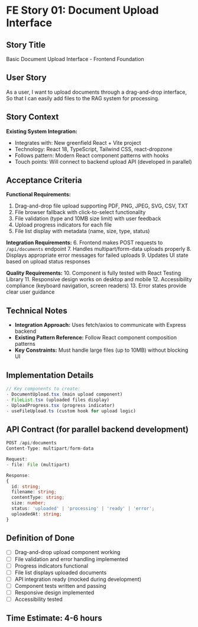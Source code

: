 # FE Story 01: Document Upload Interface

## Story Title
Basic Document Upload Interface - Frontend Foundation

## User Story
As a user,
I want to upload documents through a drag-and-drop interface,
So that I can easily add files to the RAG system for processing.

## Story Context
**Existing System Integration:**
- Integrates with: New greenfield React + Vite project
- Technology: React 18, TypeScript, Tailwind CSS, react-dropzone
- Follows pattern: Modern React component patterns with hooks
- Touch points: Will connect to backend upload API (developed in parallel)

## Acceptance Criteria

**Functional Requirements:**
1. Drag-and-drop file upload supporting PDF, PNG, JPEG, SVG, CSV, TXT
2. File browser fallback with click-to-select functionality
3. File validation (type and 10MB size limit) with user feedback
4. Upload progress indicators for each file
5. File list display with metadata (name, size, type, status)

**Integration Requirements:**
6. Frontend makes POST requests to `/api/documents` endpoint
7. Handles multipart/form-data uploads properly
8. Displays appropriate error messages for failed uploads
9. Updates UI state based on upload status responses

**Quality Requirements:**
10. Component is fully tested with React Testing Library
11. Responsive design works on desktop and mobile
12. Accessibility compliance (keyboard navigation, screen readers)
13. Error states provide clear user guidance

## Technical Notes
- **Integration Approach:** Uses fetch/axios to communicate with Express backend
- **Existing Pattern Reference:** Follow React component composition patterns
- **Key Constraints:** Must handle large files (up to 10MB) without blocking UI

## Implementation Details
```typescript
// Key components to create:
- DocumentUpload.tsx (main upload component)
- FileList.tsx (uploaded files display)
- UploadProgress.tsx (progress indicator)
- useFileUpload.ts (custom hook for upload logic)
```

## API Contract (for parallel backend development)
```typescript
POST /api/documents
Content-Type: multipart/form-data

Request:
- file: File (multipart)

Response:
{
  id: string;
  filename: string;
  contentType: string;
  size: number;
  status: 'uploaded' | 'processing' | 'ready' | 'error';
  uploadedAt: string;
}
```

## Definition of Done
- [ ] Drag-and-drop upload component working
- [ ] File validation and error handling implemented
- [ ] Progress indicators functional
- [ ] File list displays uploaded documents
- [ ] API integration ready (mocked during development)
- [ ] Component tests written and passing
- [ ] Responsive design implemented
- [ ] Accessibility tested

## Time Estimate: 4-6 hours